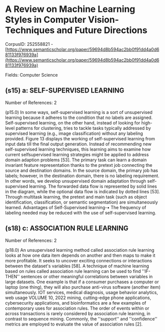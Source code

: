 # A Review on Machine Learning Styles in Computer Vision-Techniques and Future Directions

CorpusID: 252558821 - [https://www.semanticscholar.org/paper/59694d8b594ac2bb0f91dd4a0d681133f976939a](https://www.semanticscholar.org/paper/59694d8b594ac2bb0f91dd4a0d681133f976939a)

Fields: Computer Science

## (s15) a: SELF-SUPERVISED LEARNING
Number of References: 2

(p15.0) In some ways, self-supervised learning is a sort of unsupervised learning because it adheres to the condition that no labels are assigned. Self-supervised learning, on the other hand, instead of looking for high-level patterns for clustering, tries to tackle tasks typically addressed by supervised learning (e.g., image classification) without any labeling provided. Figure 13 displays the working of self-supervised learning from input data till the final output generation. Instead of recommending new self-supervised learning techniques, this learning aims to examine how current selfsupervised learning strategies might be applied to address domain adaption problems [53]. The primary task can learn a domain invariant feature representation thanks to the pretext  job connecting the source and destination domains. In the source domain, the primary job has labels; however, in the destination domain, there is no labeling requirement. In other words, we develop unsupervised domain adaptation through self-supervised learning. The forwarded data flow is represented by solid lines in the diagram, while the optional data flow is indicated by dotted lines [53]. Through multitask learning, the pretext and main task (such as object identification, classification, or semantic segmentation) are simultaneously learned. Advantages of Self-Supervised learning-• The frequency of labeling needed may be reduced with the use of self-supervised learning.
## (s18) c: ASSOCIATION RULE LEARNING
Number of References: 2

(p18.0) An unsupervised learning method called association rule learning looks at how one data item depends on another and then maps to make it more profitable. It seeks to uncover exciting connections or interactions between the dataset's variables [58]. A technique of machine learning based on rules called association rule learning can be used to find ''IF-THEN'' sentences or other meaningful correlations between variables in large datasets. One example is that if a consumer purchases a computer or laptop (one thing), they will also purchase anti-virus software (another item) simultaneously. IOT services, medical diagnosis, usage behavior analytics, web usage VOLUME 10, 2022 mining, cutting-edge phone applications, cybersecurity applications, and bioinformatics are a few examples of contemporary uses for association rules. The order of events within or across transactions is rarely considered by association rule learning, in contrast to sequence mining. Commonly, the ''support'' and ''confidence'' metrics are employed to evaluate the value of association rules [2].
